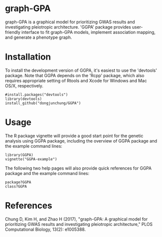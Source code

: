 graph-GPA
===

graph-GPA is a graphical model for prioritizing GWAS results and investigating pleiotropic architecture. 'GGPA' package provides user-friendly interface to fit graph-GPA models, implement association mapping, and generate a phenotype graph.

Installation
===========

To install the development version of GGPA, it's easiest to use the 'devtools' package. Note that GGPA depends on the 'Rcpp' package, which also requires appropriate setting of Rtools and Xcode for Windows and Mac OS/X, respectively.

```
#install.packages("devtools")
library(devtools)
install_github("dongjunchung/GGPA")
```

Usage
===========

The R package vignette will provide a good start point for the genetic analysis using GGPA package, including the overview of GGPA package and the example command lines:

```
library(GGPA)
vignette("GGPA-example")
```
The following two help pages will also provide quick references for GGPA package and the example command lines:

```
package?GGPA
class?GGPA
```

References
==========

Chung D, Kim H, and Zhao H (2017), "graph-GPA: A graphical model for prioritizing GWAS results and investigating pleiotropic architecture," PLOS Computational Biology, 13(2): e1005388.
